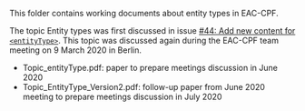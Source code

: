 This folder contains working documents about entity types in EAC-CPF.

The topic Entity types was first discussed in issue [#44: Add new content for `<entityType>`](https://github.com/SAA-SDT/eac-cpf-schema/issues/44). This topic was discussed again during the EAC-CPF team meeting on 9 March 2020 in Berlin.
  

* Topic_entityType.pdf: paper to prepare meetings discussion in June 2020
* Topic_EntityType_Version2.pdf: follow-up paper from June 2020 meeting to prepare meetings discussion in July 2020
